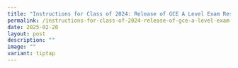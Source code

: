 ```yaml
---
title: "Instructions for Class of 2024: Release of GCE A Level Exam Results"
permalink: /instructions-for-class-of-2024-release-of-gce-a-level-exam-results/
date: 2025-02-20
layout: post
description: ""
image: ""
variant: tiptap
---
```

